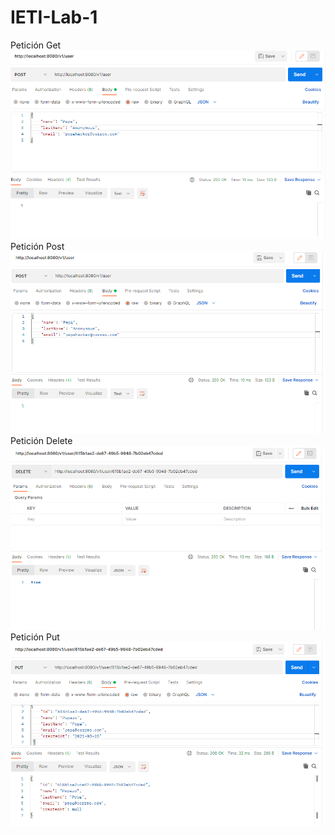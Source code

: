 # IETI-Lab-1

Petición Get
<img src="https://github.com/Carlos96999/IETI-Lab-1/blob/main/Evidencias/peticionGet.PNG?raw=true">
Petición Post
<img src="https://github.com/Carlos96999/IETI-Lab-1/blob/main/Evidencias/peticionPost.PNG?raw=true">
Petición Delete
<img src="https://github.com/Carlos96999/IETI-Lab-1/blob/main/Evidencias/peticionDelete.PNG?raw=true">
Petición Put
<img src="https://github.com/Carlos96999/IETI-Lab-1/blob/main/Evidencias/peticionPut.PNG?raw=true">

